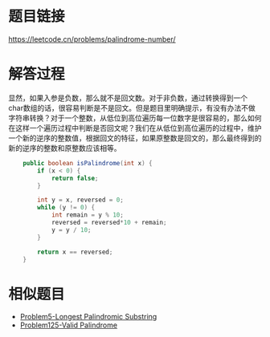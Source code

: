 # 题目链接
https://leetcode.cn/problems/palindrome-number/

# 解答过程
显然，如果入参是负数，那么就不是回文数。对于非负数，通过转换得到一个char数组的话，很容易判断是不是回文。但是题目里明确提示，有没有办法不做字符串转换？对于一个整数，从低位到高位遍历每一位数字是很容易的，那么如何在这样一个遍历过程中判断是否回文呢？我们在从低位到高位遍历的过程中，维护一个新的逆序的整数值，根据回文的特征，如果原整数是回文的，那么最终得到的新的逆序的整数和原整数应该相等。

```java
	public boolean isPalindrome(int x) {
		if (x < 0) {
			return false;
		}

		int y = x, reversed = 0;
		while (y != 0) {
			int remain = y % 10;
			reversed = reversed*10 + remain;
			y = y / 10;
		}

		return x == reversed;
	}
```

# 相似题目
- [Problem5-Longest Palindromic Substring](2021-10-25-leetcode-problem-5.md)
- [Problem125-Valid Palindrome](2022-11-09-leetcode-problem-125.md)